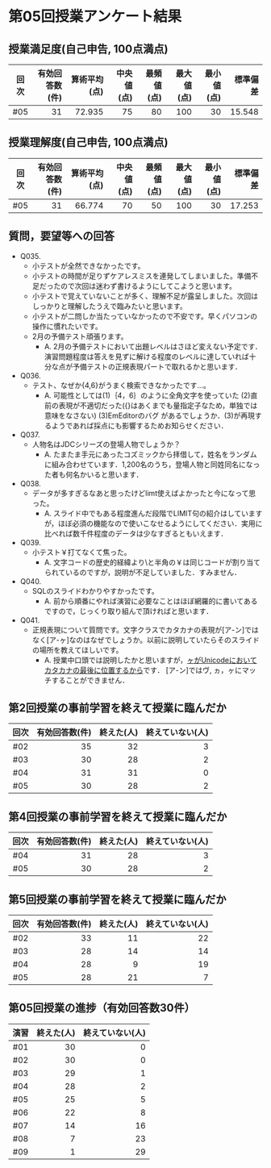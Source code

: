 # 第05回授業アンケート結果
## 授業満足度(自己申告, 100点満点)
|回次|有効回答数(件)|算術平均(点)|中央値(点)|最頻値(点)|最大値(点)|最小値(点)|標準偏差|
|:---:|----:|----:|----:|----:|----:|----:|----:|
|#05|31|72.935|75|80|100|30|15.548|

## 授業理解度(自己申告, 100点満点)
|回次|有効回答数(件)|算術平均(点)|中央値(点)|最頻値(点)|最大値(点)|最小値(点)|標準偏差|
|:---:|----:|----:|----:|----:|----:|----:|----:|
|#05|31|66.774|70|50|100|30|17.253|

## 質問，要望等への回答
- Q035.
  - 小テストが全然できなかったです。
  - 小テストの時間が足りずケアレスミスを連発してしまいました。準備不足だったので次回は迷わず書けるようにしてこようと思います。
  - 小テストで覚えていないことが多く、理解不足が露呈しました。次回はしっかりと理解したうえで臨みたいと思います。
  - 小テストが二問しか当たっていなかったので不安です。早くパソコンの操作に慣れたいです。
  - 2月の予備テスト頑張ります。
    - A. 2月の予備テストにおいて出題レベルはさほど変えない予定です．演習問題程度は答えを見ずに解ける程度のレベルに達していれば十分な点が予備テストの正規表現パートで取れるかと思います．
- Q036.
  - テスト、なぜか{4,6}がうまく検索できなかったです…。
    - A. 可能性としては(1)｛4，6｝のように全角文字を使っていた (2)直前の表現が不適切だった({}はあくまでも量指定子なため，単独では意味をなさない) (3)EmEditorのバグ があるでしょうか．(3)が再現するようであれば採点にも影響するためお知らせください．
- Q037.
  - 人物名はJDCシリーズの登場人物でしょうか？
    - A. たまたま手元にあったコズミックから拝借して，姓名をランダムに組み合わせています．1,200名のうち，登場人物と同姓同名になった者も何名かいると思います．
- Q038.
  - データが多すぎるなあと思ったけどlimt使えばよかったと今になって思った。
    - A. スライド中でもある程度進んだ段階でLIMIT句の紹介はしていますが，ほぼ必須の機能なので使いこなせるようにしてください．実用に比べれば数千件程度のデータは少なすぎるともいえます．
- Q039.
  - 小テスト￥打てなくて焦った。
    - A. 文字コードの歴史的経緯より\と半角の￥は同じコードが割り当てられているのですが，説明が不足していました．すみません．
- Q040.
  - SQLのスライドわかりやすかったです。
    - A. 前から順番にやれば演習に必要なことはほぼ網羅的に書いてあるですので，じっくり取り組んで頂ければと思います．
- Q041.
  - 正規表現について質問です。文字クラスでカタカナの表現が[ア-ン]ではなく[ア-ヶ]なのはなぜでしょうか。以前に説明していたらそのスライドの場所を教えてほしいです。
    - A. 授業中口頭では説明したかと思いますが，[ヶがUnicodeにおいてカタカナの最後に位置するから](https://www.tactsystem.co.jp/tactblog/%E6%AD%A3%E8%A6%8F%E8%A1%A8%E7%8F%BE%E3%81%A6%E3%82%99%E3%82%AB%E3%82%BF%E3%82%AB%E3%83%8A%E3%82%92%E6%A4%9C%E7%B4%A2/)です．
    [ア-ン]ではヴ, ヵ，ヶにマッチすることができません．

## 第2回授業の事前学習を終えて授業に臨んだか
|回次|有効回答数(件)|終えた(人)|終えていない(人)|
|:---:|----:|----:|----:|
|#02|35|32|3|
|#03|30|28|2|
|#04|31|31|0|
|#05|30|28|2|

## 第4回授業の事前学習を終えて授業に臨んだか
|回次|有効回答数(件)|終えた(人)|終えていない(人)|
|:---:|----:|----:|----:|
|#04|31|28|3|
|#05|30|28|2|

## 第5回授業の事前学習を終えて授業に臨んだか
|回次|有効回答数(件)|終えた(人)|終えていない(人)|
|:---:|----:|----:|----:|
|#02|33|11|22|
|#03|28|14|14|
|#04|28|9|19|
|#05|28|21|7|

## 第05回授業の進捗（有効回答数30件）
|演習|終えた(人)|終えていない(人)|
|:---:|----:|----:|
|#01|30|0|
|#02|30|0|
|#03|29|1|
|#04|28|2|
|#05|25|5|
|#06|22|8|
|#07|14|16|
|#08|7|23|
|#09|1|29|
